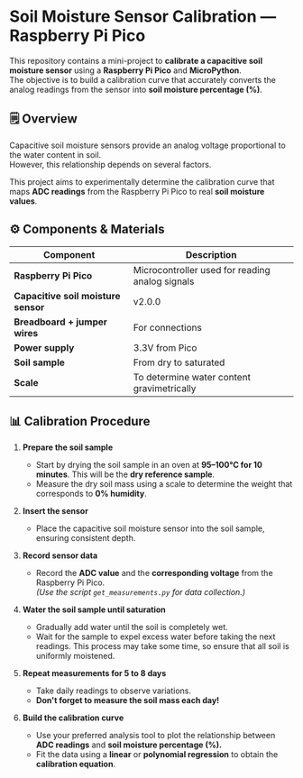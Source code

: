 # Soil Moisture Sensor Calibration — Raspberry Pi Pico

This repository contains a mini-project to **calibrate a capacitive soil moisture sensor** using a **Raspberry Pi Pico** and **MicroPython**.  
The objective is to build a calibration curve that accurately converts the analog readings from the sensor into **soil moisture percentage (%)**.

## 🗒️ Overview

Capacitive soil moisture sensors provide an analog voltage proportional to the water content in soil.  
However, this relationship depends on several factors.

This project aims to experimentally determine the calibration curve that maps **ADC readings** from the Raspberry Pi Pico to real **soil moisture values**.

## ⚙️ Components & Materials

| Component | Description |
|------------|--------------|
| **Raspberry Pi Pico** | Microcontroller used for reading analog signals |
| **Capacitive soil moisture sensor** | v2.0.0 |
| **Breadboard + jumper wires** | For connections |
| **Power supply** | 3.3V from Pico |
| **Soil sample** | From dry to saturated |
| **Scale** | To determine water content gravimetrically |


## 📊 Calibration Procedure

1. **Prepare the soil sample**
   - Start by drying the soil sample in an oven at **95–100°C for 10 minutes**. This will be the **dry reference sample**.
   - Measure the dry soil mass using a scale to determine the weight that corresponds to **0% humidity**.

2. **Insert the sensor**
   - Place the capacitive soil moisture sensor into the soil sample, ensuring consistent depth.

3. **Record sensor data**
   - Record the **ADC value** and the **corresponding voltage** from the Raspberry Pi Pico.  
     *(Use the script `get_measurements.py` for data collection.)*

4. **Water the soil sample until saturation**
   - Gradually add water until the soil is completely wet.  
   - Wait for the sample to expel excess water before taking the next readings. This process may take some time, so ensure that all soil is uniformly moistened. 

5. **Repeat measurements for 5 to 8 days**
   - Take daily readings to observe variations. 
   - **Don't forget to measure the soil mass each day!**

6. **Build the calibration curve**
   - Use your preferred analysis tool to plot the relationship between **ADC readings** and **soil moisture percentage (%).**
   - Fit the data using a **linear** or **polynomial regression** to obtain the **calibration equation**.



